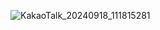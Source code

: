 ![KakaoTalk_20240918_111815281](https://github.com/user-attachments/assets/839ed7a2-1399-4acc-86e1-1b1dc237c671)

